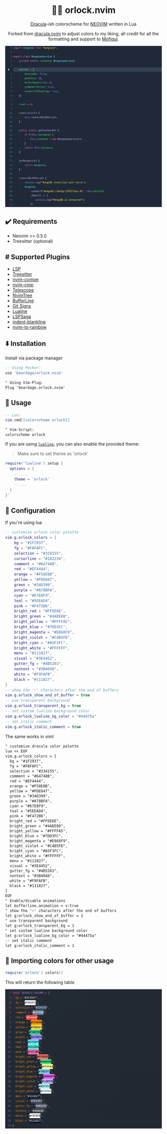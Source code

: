 <h1 align="center" >🧛‍♂️ orlock.nvim</h1>

<p align="center"><a href="https://draculatheme.com/">Dracula</a>-ish colorscheme for <a href="https://neovim.io/">NEOVIM</a> written in Lua</p>
<p align="center">Forked from <a href="https://github.com/Mofiqul/dracula.nvim">dracula.nvim</a> to adjust colors to my liking, all credit for all the formatting and support to <a href="https://github.com/Mofiqul">Mofiqul</a>.</p>

![example](./assets/1.png)

## ✔️ Requirements

- Neovim >= 0.5.0
- Treesitter (optional)

## #️ Supported Plugins

- [LSP](https://github.com/neovim/nvim-lspconfig)
- [Treesitter](https://github.com/nvim-treesitter/nvim-treesitter)
- [nvim-compe](https://github.com/hrsh7th/nvim-compe)
- [nvim-cmp](https://github.com/hrsh7th/nvim-cmp)
- [Telescope](https://github.com/nvim-telescope/telescope.nvim)
- [NvimTree](https://github.com/kyazdani42/nvim-tree.lua)
- [BufferLine](https://github.com/akinsho/nvim-bufferline.lua)
- [Git Signs](https://github.com/lewis6991/gitsigns.nvim)
- [Lualine](https://github.com/hoob3rt/lualine.nvim)
- [LSPSaga](https://github.com/glepnir/lspsaga.nvim)
- [indent-blankline](https://github.com/lukas-reineke/indent-blankline.nvim)
- [nvim-ts-rainbow](https://github.com/p00f/nvim-ts-rainbow)

## ⬇️ Installation

Install via package manager

```lua
-- Using Packer:
use 'beardage/orlock.nvim'
```

```vim
" Using Vim-Plug:
Plug 'beardage.orlock.nvim'
```

## 🚀 Usage

```lua
-- Lua:
vim.cmd[[colorscheme orlock]]
```

```vim
" Vim-Script:
colorscheme orlock
```

If you are using [`lualine`](https://github.com/hoob3rt/lualine.nvim), you can also enable the provided theme:

> Make sure to set theme as 'orlock'

```lua
require('lualine').setup {
  options = {
    -- ...
    theme = 'orlock'
    -- ...
  }
}'
```

## 🔧 Configuration

If you're using lua

```lua
-- customize orlock color palette
vim.g.orlock_colors = {
	bg = "#1F2937",
	fg = "#F8FAFC",
	selection = "#334155",
	cursorline = "#182234",
	comment = "#64748B",
	red = "#EF4444",
	orange = "#F58E0B",
	yellow = "#FDE047",
	green = "#34D399",
	purple = "#A78BFA",
	cyan = "#67E8F9",
	teal = "#5EEAD4",
	pink = "#F472B6",
	bright_red = "#FF6E6E",
	bright_green = "#4ADE80",
	bright_yellow = "#FFFFA5",
	bright_blue = "#7DD3FC",
	bright_magenta = "#E868F9",
	bright_violet = "#C4B5FD",
	bright_cyan = "#A5F3FC",
	bright_white = "#FFFFFF",
	menu = "#111827",
	visual = "#3E4452",
	gutter_fg = "#4B5263",
	nontext = "#3B4048",
	white = "#F9FAFB",
	black = "#111827",
}
-- show the '~' characters after the end of buffers
vim.g.orlock_show_end_of_buffer = true
-- use transparent background
vim.g.orlock_transparent_bg = true
-- set custom lualine background color
vim.g.orlock_lualine_bg_color = "#44475a"
-- set italic comment
vim.g.orlock_italic_comment = true
```

The same works in viml

```vim
" customize dracula color palette
lua << EOF
vim.g.orlock_colors = {
  bg = "#1F2937",
  fg = "#F8FAFC",
  selection = "#334155",
  comment = "#64748B",
  red = "#EF4444",
  orange = "#F58E0B",
  yellow = "#FDE047",
  green = "#34D399",
  purple = "#A78BFA",
  cyan = "#67E8F9",
  teal = "#5EEAD4",
  pink = "#F472B6",
  bright_red = "#FF6E6E",
  bright_green = "#4ADE80",
  bright_yellow = "#FFFFA5",
  bright_blue = "#7DD3FC",
  bright_magenta = "#E868F9",
  bright_violet = "#C4B5FD",
  bright_cyan = "#A5F3FC",
  bright_white = "#FFFFFF",
  menu = "#111827",
  visual = "#3E4452",
  gutter_fg = "#4B5263",
  nontext = "#3B4048",
  white = "#F9FAFB",
  black = "#111827",
}
EOF
" Enable/disable animations
let bufferline.animation = v:true
" show the '~' characters after the end of buffers
let g:orlock_show_end_of_buffer = 1
" use transparent background
let g:orlock_transparent_bg = 1
" set custom lualine background color
let g:orlock_lualine_bg_color = "#44475a"
-- set italic comment
let g:orlock_italic_comment = 1
```

## 🎨 Importing colors for other usage

```lua
require('orlock').colors()
```

This will return the following table

![colors](./assets/colors.png)
